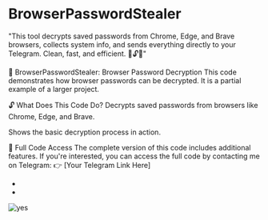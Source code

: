 # BrowserPasswordStealer
"This tool decrypts saved passwords from Chrome, Edge, and Brave browsers, collects system info, and sends everything directly to your Telegram. Clean, fast, and efficient. 🚀🔓🤖"


🚀 BrowserPasswordStealer: Browser Password Decryption
This code demonstrates how browser passwords can be decrypted. It is a partial example of a larger project.

🔓 What Does This Code Do?
Decrypts saved passwords from browsers like Chrome, Edge, and Brave.

Shows the basic decryption process in action.

🔗 Full Code Access
The complete version of this code includes additional features. If you're interested, you can access the full code by contacting me on Telegram:
👉 [Your Telegram Link Here]

-
-

![yes](https://github.com/user-attachments/assets/dfb80dd0-0ccf-4d76-990b-b7cd13838097)
